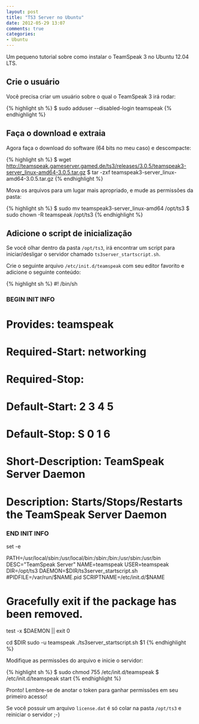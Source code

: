 ```yaml
---
layout: post
title: "TS3 Server no Ubuntu"
date: 2012-05-29 13:07
comments: true
categories:
- Ubuntu
---
```


Um pequeno tutorial sobre como instalar o TeamSpeak 3 no Ubuntu 12.04 LTS.

## Crie o usuário
Você precisa criar um usuário sobre o qual o TeamSpeak 3 irá rodar:

{% highlight sh %}
$ sudo adduser --disabled-login teamspeak
{% endhighlight %}

## Faça o download e extraia
Agora faça o download do software (64 bits no meu caso) e descompacte:

{% highlight sh %}
$ wget http://teamspeak.gameserver.gamed.de/ts3/releases/3.0.5/teamspeak3-server_linux-amd64-3.0.5.tar.gz
$ tar -zxf teamspeak3-server_linux-amd64-3.0.5.tar.gz
{% endhighlight %}

Mova os arquivos para um lugar mais apropriado, e mude as permissões da pasta:

{% highlight sh %}
$ sudo mv teamspeak3-server_linux-amd64 /opt/ts3
$ sudo chown -R teamspeak /opt/ts3
{% endhighlight %}

## Adicione o script de inicialização
Se você olhar dentro da pasta `/opt/ts3`, irá encontrar um script para iniciar/desligar o servidor chamado `ts3server_startscript.sh`.

Crie o seguinte arquivo `/etc/init.d/teamspeak` com seu editor favorito e adicione o seguinte conteúdo:

{% highlight sh %}
#! /bin/sh
### BEGIN INIT INFO
# Provides:          teamspeak
# Required-Start:    networking
# Required-Stop:
# Default-Start:     2 3 4 5
# Default-Stop:      S 0 1 6
# Short-Description: TeamSpeak Server Daemon
# Description:       Starts/Stops/Restarts the TeamSpeak Server Daemon
### END INIT INFO

set -e

PATH=/usr/local/sbin:/usr/local/bin:/sbin:/bin:/usr/sbin:/usr/bin
DESC="TeamSpeak Server"
NAME=teamspeak
USER=teamspeak
DIR=/opt/ts3
DAEMON=$DIR/ts3server_startscript.sh
#PIDFILE=/var/run/$NAME.pid
SCRIPTNAME=/etc/init.d/$NAME

# Gracefully exit if the package has been removed.
test -x $DAEMON || exit 0

cd $DIR
sudo -u teamspeak ./ts3server_startscript.sh $1
{% endhighlight %}

Modifique as permissões do arquivo e inicie o servidor:

{% highlight sh %}
$ sudo chmod 755 /etc/init.d/teamspeak
$ /etc/init.d/teamspeak start
{% endhighlight %}

Pronto! Lembre-se de anotar o token para ganhar permissões em seu primeiro acesso!

Se você possuir um arquivo `license.dat` é só colar na pasta `/opt/ts3` e reiniciar o servidor ;-)

